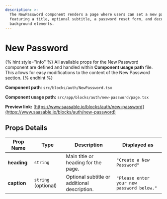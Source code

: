 ```yaml
---
description: >-
  The NewPassword component renders a page where users can set a new password,
  featuring a title, optional subtitle, a password reset form, and decorative
  background elements.
---
```


# New Password

{% hint style="info" %}
All available props for the New Password component are defined and handled within **Component usage path** file. This allows for easy modifications to the content of the New Password section.
{% endhint %}

**Component path**: `src/blocks/auth/NewPassword.tsx`

**Component usage path:**  `src/app/blocks/auth/new-password/page.tsx`

**Preview link:** [https://www.saasable.io/blocks/auth/new-password](https://www.saasable.io/blocks/auth/new-password)



## Props Details

| Prop Name	  | Type                | Description                                  | Displayed as                              |
| ----------- | ------------------- | -------------------------------------------- | ----------------------------------------- |
| **heading** | `string`            | Main title or heading for the page.          | `"Create a New Password"`                 |
| **caption** | `string` (optional) | Optional subtitle or additional description. | `"Please enter your new password below."` |
